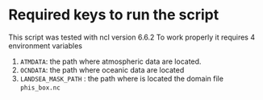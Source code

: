 # Required keys to run the script

This script was tested with ncl version 6.6.2
To work properly it requires 4 environment variables
1. `ATMDATA`: the path where atmospheric data are located.
2. `OCNDATA`: the path where oceanic data are located
3. `LANDSEA_MASK_PATH` : the path where is located the domain file `phis_box.nc`


